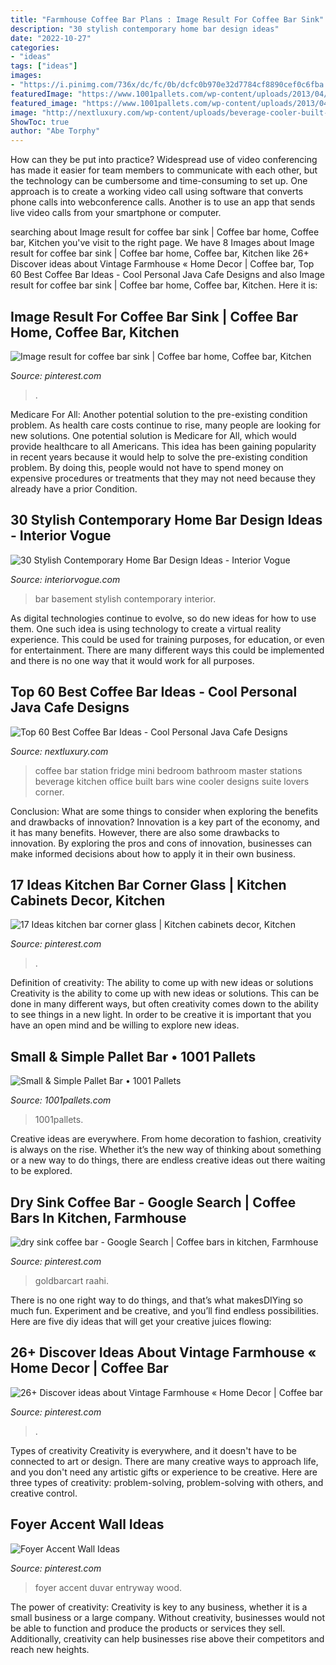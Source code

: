 ```yaml
---
title: "Farmhouse Coffee Bar Plans : Image Result For Coffee Bar Sink"
description: "30 stylish contemporary home bar design ideas"
date: "2022-10-27"
categories:
- "ideas"
tags: ["ideas"]
images:
- "https://i.pinimg.com/736x/dc/fc/0b/dcfc0b970e32d7784cf8890cef0c6fba.jpg"
featuredImage: "https://www.1001pallets.com/wp-content/uploads/2013/04/1001pallets.com-small-simple-pallet-bar.jpg"
featured_image: "https://www.1001pallets.com/wp-content/uploads/2013/04/1001pallets.com-small-simple-pallet-bar.jpg"
image: "http://nextluxury.com/wp-content/uploads/beverage-cooler-built-in-coffee-bar-ideas.jpg"
ShowToc: true
author: "Abe Torphy"
---
```



How can they be put into practice?
Widespread use of video conferencing has made it easier for team members to communicate with each other, but the technology can be cumbersome and time-consuming to set up. One approach is to create a working video call using software that converts phone calls into webconference calls. Another is to use an app that sends live video calls from your smartphone or computer.

	

		
searching about Image result for coffee bar sink | Coffee bar home, Coffee bar, Kitchen you've visit to the right page. We have 8 Images about Image result for coffee bar sink | Coffee bar home, Coffee bar, Kitchen like 26+ Discover ideas about Vintage Farmhouse « Home Decor | Coffee bar, Top 60 Best Coffee Bar Ideas - Cool Personal Java Cafe Designs and also Image result for coffee bar sink | Coffee bar home, Coffee bar, Kitchen. Here it is:
		
    
## Image Result For Coffee Bar Sink | Coffee Bar Home, Coffee Bar, Kitchen

<img loading=lazy src="https://i.pinimg.com/736x/dc/fc/0b/dcfc0b970e32d7784cf8890cef0c6fba.jpg" onerror="this.onerror=null;this.src='https://tse4.mm.bing.net/th?id=OIP.eEk18EshRKDITls0DjLmHgHaLP&amp;pid=15.1';" alt="Image result for coffee bar sink | Coffee bar home, Coffee bar, Kitchen">

_Source: pinterest.com_

>. 

	

Medicare For All: Another potential solution to the pre-existing condition problem.
As health care costs continue to rise, many people are looking for new solutions. One potential solution is Medicare for All, which would provide healthcare to all Americans. This idea has been gaining popularity in recent years because it would help to solve the pre-existing condition problem. By doing this, people would not have to spend money on expensive procedures or treatments that they may not need because they already have a prior Condition.

    
## 30 Stylish Contemporary Home Bar Design Ideas - Interior Vogue

<img loading=lazy src="http://interiorvogue.com/wp-content/uploads/2016/09/Home-Basement-Bar-Design-Ideas.jpg" onerror="this.onerror=null;this.src='https://tse1.mm.bing.net/th?id=OIP.2budMAwm9f0JQMjUVG19kgHaLD&amp;pid=15.1';" alt="30 Stylish Contemporary Home Bar Design Ideas - Interior Vogue">

_Source: interiorvogue.com_

>bar basement stylish contemporary interior. 

	

As digital technologies continue to evolve, so do new ideas for how to use them. One such idea is using technology to create a virtual reality experience. This could be used for training purposes, for education, or even for entertainment. There are many different ways this could be implemented and there is no one way that it would work for all purposes.

    
## Top 60 Best Coffee Bar Ideas - Cool Personal Java Cafe Designs

<img loading=lazy src="http://nextluxury.com/wp-content/uploads/beverage-cooler-built-in-coffee-bar-ideas.jpg" onerror="this.onerror=null;this.src='https://tse1.mm.bing.net/th?id=OIP.7D6ckRgsYb56DBsZqhVmxAAAAA&amp;pid=15.1';" alt="Top 60 Best Coffee Bar Ideas - Cool Personal Java Cafe Designs">

_Source: nextluxury.com_

>coffee bar station fridge mini bedroom bathroom master stations beverage kitchen office built bars wine cooler designs suite lovers corner. 

	

Conclusion: What are some things to consider when exploring the benefits and drawbacks of innovation?
Innovation is a key part of the economy, and it has many benefits. However, there are also some drawbacks to innovation. By exploring the pros and cons of innovation, businesses can make informed decisions about how to apply it in their own business.

    
## 17 Ideas Kitchen Bar Corner Glass | Kitchen Cabinets Decor, Kitchen

<img loading=lazy src="https://i.pinimg.com/736x/cb/fa/f3/cbfaf3aa81e1b54f9f5ca4730b0c8d18.jpg" onerror="this.onerror=null;this.src='https://tse4.mm.bing.net/th?id=OIP.n18veXsVYlmB5wpgdaOdqgAAAA&amp;pid=15.1';" alt="17 Ideas kitchen bar corner glass | Kitchen cabinets decor, Kitchen">

_Source: pinterest.com_

>. 

	

Definition of creativity: The ability to come up with new ideas or solutions
Creativity is the ability to come up with new ideas or solutions. This can be done in many different ways, but often creativity comes down to the ability to see things in a new light. In order to be creative it is important that you have an open mind and be willing to explore new ideas.

    
## Small &amp; Simple Pallet Bar • 1001 Pallets

<img loading=lazy src="https://www.1001pallets.com/wp-content/uploads/2013/04/1001pallets.com-small-simple-pallet-bar.jpg" onerror="this.onerror=null;this.src='https://tse3.mm.bing.net/th?id=OIP.1mCPlAUCAMnRl-orr-TimgHaJ4&amp;pid=15.1';" alt="Small &amp; Simple Pallet Bar • 1001 Pallets">

_Source: 1001pallets.com_

>1001pallets. 

	

Creative ideas are everywhere. From home decoration to fashion, creativity is always on the rise. Whether it’s the new way of thinking about something or a new way to do things, there are endless creative ideas out there waiting to be explored.

    
## Dry Sink Coffee Bar - Google Search | Coffee Bars In Kitchen, Farmhouse

<img loading=lazy src="https://i.pinimg.com/736x/d1/52/bc/d152bc30de43c11888e0dcb4ec50843a.jpg" onerror="this.onerror=null;this.src='https://tse1.mm.bing.net/th?id=OIP.SKU6JLg-qGGjykYJTEJb1wHaJ3&amp;pid=15.1';" alt="dry sink coffee bar - Google Search | Coffee bars in kitchen, Farmhouse">

_Source: pinterest.com_

>goldbarcart raahi. 

	

There is no one right way to do things, and that’s what makesDIYing so much fun. Experiment and be creative, and you’ll find endless possibilities. Here are five diy ideas that will get your creative juices flowing:

    
## 26+ Discover Ideas About Vintage Farmhouse « Home Decor | Coffee Bar

<img loading=lazy src="https://i.pinimg.com/736x/0e/e7/89/0ee789c9e1860715e97d28d2d8521941.jpg" onerror="this.onerror=null;this.src='https://tse4.mm.bing.net/th?id=OIP.Prjr4itR4uH4sFDZALL6TQHaJ3&amp;pid=15.1';" alt="26+ Discover ideas about Vintage Farmhouse « Home Decor | Coffee bar">

_Source: pinterest.com_

>. 

	

Types of creativity
Creativity is everywhere, and it doesn't have to be connected to art or design. There are many creative ways to approach life, and you don't need any artistic gifts or experience to be creative. Here are three types of creativity: problem-solving, problem-solving with others, and creative control.

    
## Foyer Accent Wall Ideas

<img loading=lazy src="https://i.pinimg.com/736x/87/0a/7d/870a7d0293da8cf1e71276919e48919c.jpg" onerror="this.onerror=null;this.src='https://tse2.mm.bing.net/th?id=OIP.5vG5KzaES1kTbmTN0oCGCAHaOq&amp;pid=15.1';" alt="Foyer Accent Wall Ideas">

_Source: pinterest.com_

>foyer accent duvar entryway wood. 

	

The power of creativity:
Creativity is key to any business, whether it is a small business or a large company. Without creativity, businesses would not be able to function and produce the products or services they sell. Additionally, creativity can help businesses rise above their competitors and reach new heights.

